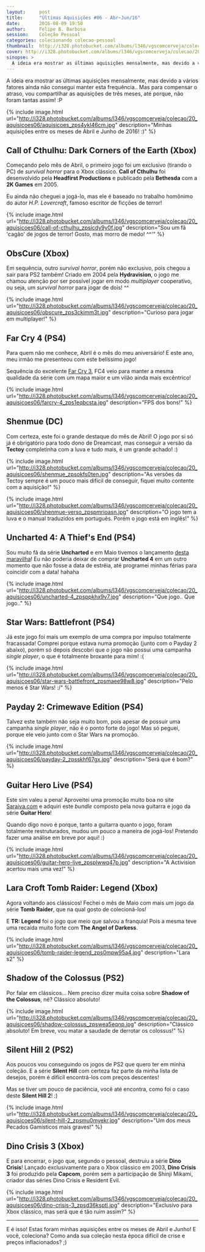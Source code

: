 ```yaml
---
layout:     post
title:      "Últimas Aquisições #06 - Abr~Jun/16"
date:       2016-08-09 19:50
author:     Felipe B. Barbosa
session:    Coleção Pessoal
categories: colecionando colecao-pessoal
thumbnail:  http://i328.photobucket.com/albums/l346/vgscomcerveja/colecao/20_aquisicoes06/post_thumbnail_zpskt5wwpbk.jpg
cover: http://i328.photobucket.com/albums/l346/vgscomcerveja/colecao/20_aquisicoes06/post_header_zpss9rh4emr.jpg
sinopse: >
  A ideia era mostrar as últimas aquisições mensalmente, mas devido a vários fatores ainda não consegui manter esta frequência.. Mas para compensar o atraso, vou compartilhar com você as aquisições de três meses, até porque, não foram tantas assim! :P
---
```

A ideia era mostrar as últimas aquisições mensalmente, mas devido a vários fatores ainda não consegui manter esta frequência.. Mas para compensar o atraso, vou compartilhar as aquisições de três meses, até porque, não foram tantas assim! :P

{% include image.html url="http://i328.photobucket.com/albums/l346/vgscomcerveja/colecao/20_aquisicoes06/aquisicoes_zps4ykl46cm.jpg" description="Minhas aquisições entre os meses de Abril e Junho de 2016! :)" %}

## Call of Cthulhu: Dark Corners of the Earth (Xbox)

Começando pelo mês de Abril, o primeiro jogo foi um exclusivo (tirando o PC) de *survival horror* para o Xbox clássico. **Call of Cthulhu** foi desenvolvido pela **Headfirst Productions** e publicado pela **Bethesda** com a **2K Games** em 2005.

Eu ainda não cheguei a jogá-lo, mas ele é baseado no trabalho homônimo do autor *H.P. Lovercraft*, famoso escritor de ficções de terror!

{% include image.html url="http://i328.photobucket.com/albums/l346/vgscomcerveja/colecao/20_aquisicoes06/call-of-cthulhu_zpsicdy9y0f.jpg" description="Sou um fã 'cagão' de jogos de terror! Gosto, mas morro de medo! ^^'" %}

## ObsCure (Xbox)

Em sequência, outro *survival horror*, porém não exclusivo, pois chegou a sair para PS2 também! Criado em 2004 pela **Hydravision**, o jogo me chamou atenção por ser possível jogar em modo *multiplayer* cooperativo, ou seja, um *survival horror* para jogar de dois! ^^

{% include image.html url="http://i328.photobucket.com/albums/l346/vgscomcerveja/colecao/20_aquisicoes06/obscure_zps3ckimm3t.jpg" description="Curioso para jogar em multiplayer!" %}

## Far Cry 4 (PS4)

Para quem não me conhece, Abril é o mês do meu aniversário! E este ano, meu irmão me presenteou com este belíssimo jogo!

Sequência do excelente [Far Cry 3](/jogando/analise/2013/02/23/analise-farcry-3-xbox-360.html), FC4 veio para manter a mesma qualidade da série com um mapa maior e um vilão ainda mais excêntrico!

{% include image.html url="http://i328.photobucket.com/albums/l346/vgscomcerveja/colecao/20_aquisicoes06/farcry-4_zps1eqbcsta.jpg" description="FPS dos bons!" %}

## Shenmue (DC)

Com certeza, este foi o grande destaque do mês de Abril! O jogo por si só já é obrigatório para todo dono de Dreamcast, mas conseguir a versão da **Tectoy** completinha com a luva e tudo mais, é um grande achado! :)

{% include image.html url="http://i328.photobucket.com/albums/l346/vgscomcerveja/colecao/20_aquisicoes06/shenmue_zpsokfs0ten.jpg" description="As versões da Tectoy sempre é um pouco mais difícil de conseguir, fiquei muito contente com a aquisição!" %}

{% include image.html url="http://i328.photobucket.com/albums/l346/vgscomcerveja/colecao/20_aquisicoes06/shenmue-verso_zpspmrioasn.jpg" description="O jogo tem a luva e o manual traduzidos em português. Porém o jogo está em inglês!" %}

## Uncharted 4: A Thief's End (PS4)

Sou muito fã da série **Uncharted** e em Maio tivemos o lançamento [desta maravilha](/jogando/analise/2016/05/18/analise-uncharted-4-a-thiefs-end-ps4.html)! Eu não poderia deixar de comprar **Uncharted 4** em um outro momento que não fosse a data de estréia, até programei minhas férias para coincidir com a data! hahaha

{% include image.html url="http://i328.photobucket.com/albums/l346/vgscomcerveja/colecao/20_aquisicoes06/uncharted-4_zpsppkhx9v7.jpg" description="Que jogo.. Que jogo.." %}

## Star Wars: Battlefront (PS4)

Já este jogo foi mais um exemplo de uma compra por impulso totalmente fracassada! Comprei porque estava numa promoção (junto com o Payday 2 abaixo), porém só depois descobri que o jogo não possui uma campanha *single player*, o que é totalmente broxante para mim! :(

{% include image.html url="http://i328.photobucket.com/albums/l346/vgscomcerveja/colecao/20_aquisicoes06/star-wars-battlefront_zpsmaee98w8.jpg" description="Pelo menos é Star Wars! :/" %}

## Payday 2: Crimewave Edition (PS4)

Talvez este também não seja muito bom, pois apesar de possuir uma campanha *single player*, não é o ponto forte do jogo! Mas só peguei, porque ele veio junto com o Star Wars na promoção.

{% include image.html url="http://i328.photobucket.com/albums/l346/vgscomcerveja/colecao/20_aquisicoes06/payday-2_zpsskhf67gx.jpg" description="Será que é bom?" %}

## Guitar Hero Live (PS4)

Este sim valeu a pena! Aproveitei uma promoção muito boa no site [Saraiva.com](http://www.saraiva.com.br) e adquiri este *bundle* composto pela nova guitarra e jogo da série **Guitar Hero**!

Quando digo novo é porque, tanto a guitarra quanto o jogo, foram totalmente restruturados, mudou um pouco a maneira de jogá-los! Pretendo fazer uma análise em breve por aqui! :)

{% include image.html url="http://i328.photobucket.com/albums/l346/vgscomcerveja/colecao/20_aquisicoes06/guitar-hero-live_zpsplwwq47p.jpg" description="A Activision acertou mais uma vez!" %}

## Lara Croft Tomb Raider: Legend (Xbox)

Agora voltando aos clássicos! Fechei o mês de Maio com mais um jogo da série **Tomb Raider**, que na qual gosto de colecioná-los!

E **TR: Legend** foi o jogo que meio que salvou a franquia! Pois a mesma teve uma recaída muito forte com **The Angel of Darkess**.

{% include image.html url="http://i328.photobucket.com/albums/l346/vgscomcerveja/colecao/20_aquisicoes06/tomb-raider-legend_zps0mpw95a4.jpg" description="Lara s2" %}

## Shadow of the Colossus (PS2)

Por falar em clássicos... Nem preciso dizer muita coisa sobre **Shadow of the Colossus**, né? Clássico absoluto!

{% include image.html url="http://i328.photobucket.com/albums/l346/vgscomcerveja/colecao/20_aquisicoes06/shadow-colossus_zpswea5eqnp.jpg" description="Clássico absoluto! Em breve, vou matar a saudade de derrotar os colossus!" %}

## Silent Hill 2 (PS2)

Aos poucos vou conseguindo os jogos de PS2 que quero ter em minha coleção. E a série **Silent Hill** com certeza faz parte da minha lista de desejos, porém é difícil encontrá-los com preços descentes!

Mas se tiver um pouco de paciência, você até encontra, como foi o caso deste **Silent Hill 2**! :)

{% include image.html url="http://i328.photobucket.com/albums/l346/vgscomcerveja/colecao/20_aquisicoes06/silent-hill-2_zpsmu0myekr.jpg" description="Um dos meus Pecados Gamísticos mais graves!" %}

## Dino Crisis 3 (Xbox)

E para encerrar, o jogo que, segundo o pessoal, destruiu a série **Dino Crisis**! Lançado exclusivamente para o Xbox clássico em 2003, **Dino Crisis 3** foi produzido pela **Capcom**, porém sem a participação de Shinji Mikami, criador das séries Dino Crisis e Resident Evil.

{% include image.html url="http://i328.photobucket.com/albums/l346/vgscomcerveja/colecao/20_aquisicoes06/dino-crisis-3_zpsd36ksptl.jpg" description="Exclusivo para Xbox clássico, mas será que é tão ruim assim?" %}

---

E é isso! Estas foram minhas aquisições entre os meses de Abril e Junho! E você, coleciona? Como anda sua coleção nesta época difícil de crise e preços inflacionados? ;)
